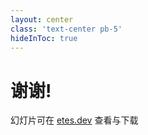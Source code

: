 ```yaml
---
layout: center
class: 'text-center pb-5'
hideInToc: true
---
```


# 谢谢!

幻灯片可在 [etes.dev](https://etes.dev) 查看与下载
